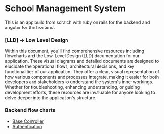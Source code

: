 # School Management System

This is an app build from scratch with ruby on rails for the backend and angular for the frontend.

### [LLD] -> Low Level Design

Within this document, you'll find comprehensive resources including flowcharts and the Low-Level Design (LLD) documentation for our application. These visual diagrams and detailed documents are designed to elucidate the operational flows, architectural decisions, and key functionalities of our application. They offer a clear, visual representation of how various components and processes integrate, making it easier for both developers and stakeholders to understand the system's inner workings. Whether for troubleshooting, enhancing understanding, or guiding development efforts, these resources are invaluable for anyone looking to delve deeper into the application's structure.

### Backend flow charts

- [Base Controller](./diagrams/flow/baseController.md)
- [Authentication](./diagrams/flow/authentication.md)
